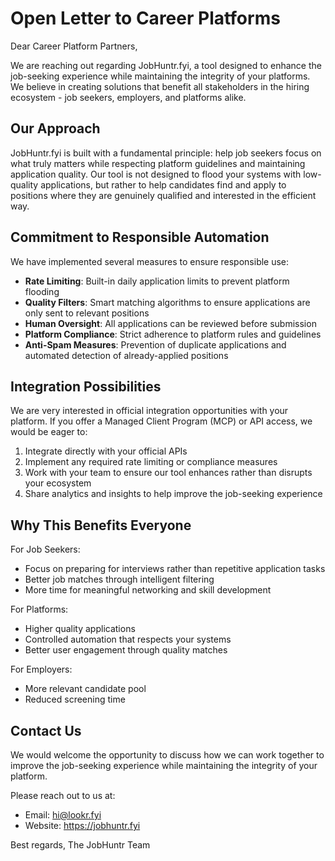 # Open Letter to Career Platforms

Dear Career Platform Partners,

We are reaching out regarding JobHuntr.fyi, a tool designed to enhance the job-seeking experience while maintaining the integrity of your platforms. We believe in creating solutions that benefit all stakeholders in the hiring ecosystem - job seekers, employers, and platforms alike.

## Our Approach

JobHuntr.fyi is built with a fundamental principle: help job seekers focus on what truly matters while respecting platform guidelines and maintaining application quality. Our tool is not designed to flood your systems with low-quality applications, but rather to help candidates find and apply to positions where they are genuinely qualified and interested in the efficient way.

## Commitment to Responsible Automation

We have implemented several measures to ensure responsible use:

- **Rate Limiting**: Built-in daily application limits to prevent platform flooding
- **Quality Filters**: Smart matching algorithms to ensure applications are only sent to relevant positions
- **Human Oversight**: All applications can be reviewed before submission
- **Platform Compliance**: Strict adherence to platform rules and guidelines
- **Anti-Spam Measures**: Prevention of duplicate applications and automated detection of already-applied positions

## Integration Possibilities

We are very interested in official integration opportunities with your platform. If you offer a Managed Client Program (MCP) or API access, we would be eager to:

1. Integrate directly with your official APIs
2. Implement any required rate limiting or compliance measures
3. Work with your team to ensure our tool enhances rather than disrupts your ecosystem
4. Share analytics and insights to help improve the job-seeking experience

## Why This Benefits Everyone

For Job Seekers:

- Focus on preparing for interviews rather than repetitive application tasks
- Better job matches through intelligent filtering
- More time for meaningful networking and skill development

For Platforms:

- Higher quality applications
- Controlled automation that respects your systems
- Better user engagement through quality matches

For Employers:

- More relevant candidate pool
- Reduced screening time

## Contact Us

We would welcome the opportunity to discuss how we can work together to improve the job-seeking experience while maintaining the integrity of your platform.

Please reach out to us at:

- Email: hi@lookr.fyi
- Website: https://jobhuntr.fyi

Best regards,
The JobHuntr Team
